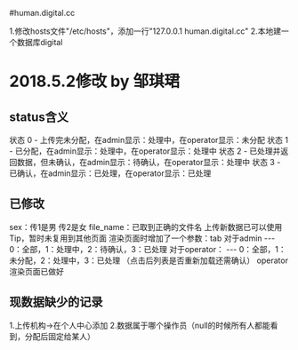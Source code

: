 #human.digital.cc

1.修改hosts文件"/etc/hosts"，添加一行"127.0.0.1       human.digital.cc"
2.本地建一个数据库digital

# 2018.5.2修改 by 邹琪珺
## status含义
状态 0 - 上传完未分配，在admin显示：处理中，在operator显示：未分配
状态 1 - 已分配，在admin显示：处理中，在operator显示：处理中
状态 2 - 已处理并返回数据，但未确认，在admin显示：待确认，在operator显示：处理中
状态 3 - 已确认，在admin显示：已处理，在operator显示：已处理

## 已修改
sex：传1是男 传2是女
file_name：已取到正确的文件名
上传新数据已可以使用Tip，暂时未复用到其他页面
渲染页面时增加了一个参数：tab
对于admin  --- 0：全部，1：处理中，2：待确认，3：已处理
对于operator： --- 0：全部，1：未分配，2：处理中，3：已处理
（点击后列表是否重新加载还需确认）
operator渲染页面已做好

## 现数据缺少的记录
1.上传机构->在个人中心添加
2.数据属于哪个操作员（null的时候所有人都能看到，分配后固定给某人）
